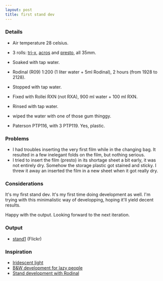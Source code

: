 ```yaml
---
layout: post
title: first stand dev
---
```


<!--
<img src="/images/bathroom.jpg" align="right" style="width: 30%;" />
-->

### Details

* Air temperature 28 celsius.
* 3 rolls: [tri-x](https://www.flickr.com/search/?tags=roll280&sort=date-posted-desc&user_id=48024574%40N00), [acros](https://www.flickr.com/search/?tags=roll288&sort=date-posted-desc&user_id=48024574%40N00) and [presto](https://www.flickr.com/search/?tags=roll289&sort=date-posted-desc&user_id=48024574%40N00), all 35mm.
* Soaked with tap water.
* Rodinal (R09) 1:200 (1 liter water + 5ml Rodinal), 2 hours (from 1928 to 2128).
* Stopped with tap water.
* Fixed with Rollei RXN (not RXA), 900 ml water + 100 ml RXN.
* Rinsed with tap water.
* wiped the water with one of those gum thinggy.

* Paterson PTP116, with 3 PTP119. Yes, plastic.

### Problems

* I had troubles inserting the very first film while in the changing bag. It resulted in a few inelegant folds on the film, but nothing serious.
* I tried to insert the film (presto) in its shortage sheet a bit early, it was not entirely dry. Somehow the storage plastic got stained and sticky. I threw it away an inserted the film in a new sheet when it got really dry.

### Considerations

It's my first stand dev. It's my first time doing development as well. I'm trying with this minimalistic way of developping, hoping it'll yield decent results.

Happy with the output. Looking forward to the next iteration.

### Output

* [stand1](https://www.flickr.com/search/?tags=stand1&sort=date-posted-desc&user_id=48024574%40N00) (Flickr)

### Inspiration

* [Iridescent light](http://www.blurb.com/b/533375-iridescent-light)
* [B&amp;W development for lazy people](http://www.japancamerahunter.com/2013/10/black-white-film-development-lazy-people/)
* [Stand development with Rodinal](http://jbhildebrand.com/2011/tutorials/workflow-tutorial-2-stand-development-with-rodinal/)

